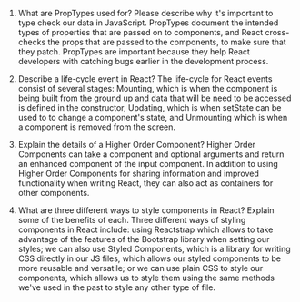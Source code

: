 1) What are PropTypes used for? Please describe why it's important to type check our data in JavaScript.
PropTypes document the intended types of properties that are passed on to components, and React cross-checks the props that are passed to the components, to make sure that they patch. PropTypes are important because they help React developers with catching bugs earlier in the development process.  

2) Describe a life-cycle event in React?
The life-cycle for React events consist of several stages: Mounting, which is when the component is being built from the ground up and data that will be need to be accessed is defined in the constructor, Updating, which is when setState can be used to to change a component's state, and Unmounting which is when a component is removed from the screen.

3) Explain the details of a Higher Order Component?
Higher Order Components can take a component and optional arguments and return an enhanced component of the input component.  In addition to using Higher Order Components for sharing information and improved functionality when writing React, they can also act as containers for other components.

4) What are three different ways to style components in React? Explain some of the benefits of each.
Three different ways of styling components in React include: using Reactstrap which allows to take advantage of the features of the Bootstrap library when setting our styles; we can also use Styled Components, which is a library for writing CSS directly in our JS files, which allows our styled components to be more reusable and versatile; or we can use plain CSS to style our components, which allows us to style them using the same methods we've used in the past to style any other type of file.